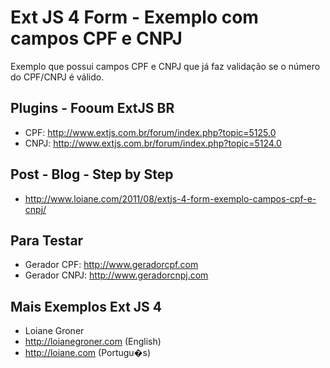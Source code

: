 # Ext JS 4 Form - Exemplo com campos CPF e CNPJ

Exemplo que possui campos CPF e CNPJ que já faz validação se o número do CPF/CNPJ é válido.

## Plugins - Fooum ExtJS BR

* CPF: http://www.extjs.com.br/forum/index.php?topic=5125.0 
* CNPJ: http://www.extjs.com.br/forum/index.php?topic=5124.0

## Post - Blog - Step by Step

* http://www.loiane.com/2011/08/extjs-4-form-exemplo-campos-cpf-e-cnpj/

## Para Testar

* Gerador CPF: http://www.geradorcpf.com
* Gerador CNPJ: http://www.geradorcnpj.com

## Mais Exemplos Ext JS 4

* Loiane Groner
* http://loianegroner.com (English)
* http://loiane.com (Portugu�s)